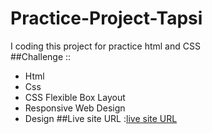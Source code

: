 # Practice-Project-Tapsi
I coding this project for practice html and CSS  
<dr>
##Challenge ::
<br>
 - Html 
 - Css 
 - CSS Flexible Box Layout 
 - Responsive Web Design 
 - Design
##Live site URL :[live site URL]( https://eloquent-kitten-6590c2.netlify.app/)
